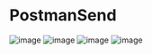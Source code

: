 # PostmanSend
![image](https://github.com/user-attachments/assets/0d2433b2-e974-4bab-8130-92db1be447c3)
![image](https://github.com/user-attachments/assets/2ffd8584-e2a6-470c-9b44-5111a5893a02)
![image](https://github.com/user-attachments/assets/54d0a804-9f93-4c1a-9ce7-d6c5b822ff9e)
![image](https://github.com/user-attachments/assets/2fd7f822-e1ad-4c85-adfb-398129e328fe)
